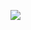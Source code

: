 ![](http://www.plantuml.com/plantuml/proxy?cache=no&src=https://raw.githubusercontent.com/oleksandrblazhko/ai-215-smolkin/laboratory-work-7/2-SoftwareDesign/2.7-PlantUML/UML-Activity.puml)
